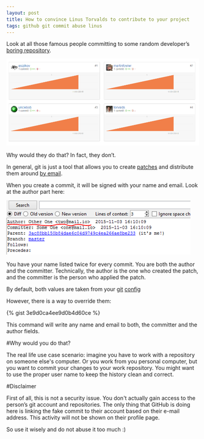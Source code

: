 ```yaml
---
layout: post
title: How to convince Linus Torvalds to contribute to your project
tags: github git commit abuse linus 
---
```


Look at all those famous people committing to some random developer’s [boring repository](https://github.com/asizikov/gang/graphs/contributors). 

![gang](/images/github-author/gang.png)

Why would they do that? In fact, they don’t. 

In general, git is just a tool that allows you to create [patches](https://git-scm.com/docs/git-format-patch) and distribute them around [by email](https://git-scm.com/docs/git-send-email).

When you create a commit, it will be signed with your name and email. Look at the author part here:

![commiter](/images/github-author/committer.png)

You have your name listed twice for every commit. You are both the author and the committer. Technically, the author is the one who created the patch, and the committer is the person who applied the patch.

By default, both values are taken from your [git](https://help.github.com/articles/setting-your-username-in-git/) [config](https://help.github.com/articles/setting-your-email-in-git/)

However, there is a way to override them:

{% gist 3e9d0ca4ee9d0b4d60ce %}

This command will write any name and email to both, the committer and the author fields.

#Why would you do that?

The real life use case scenario: imagine you have to work with a repository on someone else's computer. Or you work from you personal computer, but you want to commit your changes to your work repository. You might want to use the proper user name to keep the history clean and correct.

#Disclaimer

First of all, this is not a security issue. You don't actually gain access to the person’s git account and repositories. 
The only thing that GitHub is doing here is linking the fake commit to their account based on their e-mail address. This activity will not be shown on their profile page.

So use it wisely and do not abuse it too much :)

